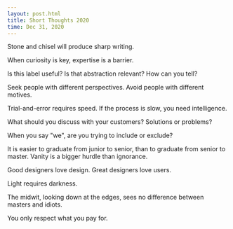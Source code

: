 ```yaml
---
layout: post.html
title: Short Thoughts 2020
time: Dec 31, 2020
---
```


<div class="short-thoughts">

Stone and chisel will produce sharp writing.

When curiosity is key, expertise is a barrier.

Is this label useful? Is that abstraction relevant? How can you tell?

Seek people with different perspectives. Avoid people with different motives.

Trial-and-error requires speed. If the process is slow, you need intelligence.

What should you discuss with your customers? Solutions or problems?

When you say "we", are you trying to include or exclude?

It is easier to graduate from junior to senior, than to graduate from senior to master. Vanity is a bigger hurdle than ignorance.

Good designers love design. Great designers love users.

Light requires darkness.

The midwit, looking down at the edges, sees no difference between masters and idiots.

You only respect what you pay for.

</div>
